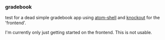 ### gradebook

test for a dead simple gradebook app using [atom-shell][1] and [knockout][2] for the 'frontend'. 

I'm currently only just getting started on the frontend. This is not usable.

[1]: https://github.com/atom/atom-shell
[2]: http://knockoutjs.com/
